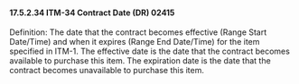 #### 17.5.2.34 ITM-34 Contract Date (DR) 02415

Definition: The date that the contract becomes effective (Range Start Date/Time) and when it expires (Range End Date/Time) for the item specified in ITM-1. The effective date is the date that the contract becomes available to purchase this item. The expiration date is the date that the contract becomes unavailable to purchase this item.
